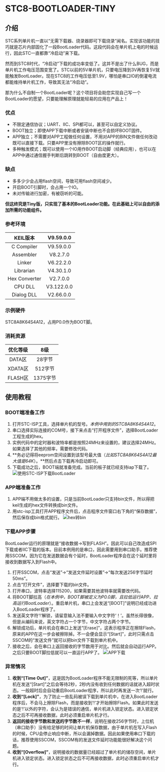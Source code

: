 # STC8-BOOTLOADER-TINY

## 介绍
STC系列单片机一直以“无需下载器、烧录器即可下载烧录”闻名。实现该功能的技巧就是芯片内部固化了一段BootLoader代码。这段代码会在单片机上电的时候运行，因此STC一直都靠“冷启动”来下载。

然而到STC8时代，“冷启动”下载的成功率变低了。这并不是出了什么BUG，而是单片机工作电压范围变宽了。STC以前的5V单片机，只要电压降到3V再恢复5V就能触发BootLoader。现在STC8的工作电压低至1.9V，哪怕是串口IO的倒灌电流都能维持单片机工作，导致其无法“冷启动”。

那为什么不自制一个BootLoader呢？这个项目将会助您实现自己写一个BootLoader的愿望，只要能理解原理就能轻易的应用在产品上！

### 优点
* 不限定通信协议；UART、IIC、SPI都可以，甚至可以自定义协议。
* BOOT独立；即使APP下载中断或者安装中断也不会损坏BOOT固件。
* APP独立；不需要对APP工程做任何设置，不用对APP的BIN文件做任何改动既可以直接下载。只要APP里没有擦除BOOT区的操作就行。
* 多种触发模式；既可以使用一个IO用作BOOT启动脚（经典应用），也可以在APP中通过通信握手判断后跳转到BOOT（自由度更大）。

### 缺点
* 多多少少会占用flash空间，导致可用flash空间减少。
* 开启BOOT引脚时，会占用一个IO。
* 未对传输进行加密，有被窃听的可能。

**但这终究是Tiny版，只实现了基本的BootLoader功能。在此基础上可以自由的添加所需的功能组件。**

### 参考环境

| KEIL版本  | V9.59.0.0  |
| :------------: | :------------: |
| C Compiler  | V9.59.0.0  |
| Assembler  | V8.2.7.0  |
| Linker  | V6.22.2.0  |
| Librarian  | V4.30.1.0  |
| Hex Converter  | V2.7.0.0  |
| CPU DLL  | V3.122.0.0  |
| Dialog DLL  | V2.66.0.0  |

### 示例硬件

STC8A8K64S4A12，占用P0.0作为BOOT脚。

### 消耗资源

| 优化等级  | 8级  |
| :------------: | :------------: |
| DATA区  | 28字节  |
| XDATA区 | 512字节  |
| FLASH区  | 1375字节  |

## 使用教程

### BOOT端准备工作
1. 打开STC-ISP工具，选择单片机的型号。*本例中用到的STC8A8K64S4A12*。
2. 串口选择实际连接的COM号，接下来点击“打开程序文件”，选择BootLoader工程生成的hex。
3. 实例代码中的定时器和波特率都是按照24MHz来设置的，建议选择24MHz。如果选择了其他的频率，需要修改代码。
4. **务必记得将eeprom空间设置到该型号最大值（*比如STC8A8K64S4A12最大值是64K*）。**然后点击下载再冷启动即可。
5. 下载成功之后，BOOT端就准备完成。当前的板子就已经支持iap下载了。
![使用STC-ISP下载BootLoader](https://gitee.com/jackchio/stc8-bootloader-tiny/raw/master/%E5%9B%BE%E7%89%87/stc-isp%E8%AE%BE%E7%BD%AE.gif "使用STC-ISP下载BootLoader")

### APP端准备工作
1. APP端不用做太多的设置，只是当前BootLoader只支持bin文件，所以得把keil生成的hex文件转换成bin文件。
2. 用stc-isp工具打开APP程序文件后，点击程序文件窗口右下角的“保存数据”，然后保存成bin格式就行。
![hex转bin](https://gitee.com/jackchio/stc8-bootloader-tiny/raw/master/%E5%9B%BE%E7%89%87/hex%E8%BD%ACbin.gif "hex转bin")

### 下载APP步骤
BootLoader运行的原理就是“接收数据->写到FLASH”。因此可以自己改造成SPI下载或者IIC下载的版本。目前本例用的是串口，因此需要用到串口助手。推荐使用SSCOM，因为它在发送数据会有个延时，BootLoader程序会在这个延时里将接收到数据写入到Flash中。
1. 打开SSCOM，点击“发送”->“发送文件延时设置”->“每次发送256字节延时50ms”。
2. 点击“打开文件”，选择要下载的bin文件。
3. 打开串口，波特率选择115200，如果需要其他波特率就需要改代码。
4. 将BOOT脚拉高（*在本例中，BOOT脚被定义为P0.0脚，且拉低运行APP、拉高运行BootLoader*）。重启单片机，串口上会发送“[BOOT]”说明已经成功进入BootLoader程序了。
5. 发送英文字符‘!’解锁，请留意输入法不要输入中文字符‘！’。虽然长得很像，但是从编码来说，英文字符占一个字节，中文字符占两个字节。
6. 解锁成功后，单片机会在串口上发送“[Erase]”，这表示程序正在擦除Flash，原来的APP在这一步会被擦除掉。不一会便会显示“[Start]”，此时只需点击SSCOM的“发送文件”就可以把bin文件下载到单片机中。
7. 接收之后，会在串口上返回接收的字节数用于对比。然后就会自动运行APP。之后只要BOOT脚拉低就可以一直运行APP了。
![APP下载](https://gitee.com/jackchio/stc8-bootloader-tiny/raw/master/%E5%9B%BE%E7%89%87/bin%E4%B8%8B%E8%BD%BD.gif)

### 异常情况
1. **收到“[Time Out]”**，这是因为BootLoader程序不能无限制的死等，所以单片机在发送“[Start]”之后会等待2秒，2秒内没有收到任何数据的话就进入超时状态。一般超时后会自动重启BootLoader程序，所以此时再发送一次‘!’就行。
2. **收到“[Lock]”**，为了防止一些乱码被误下载到单片机中，在进入BootLoader程序后，不会马上擦除Flash，而是接收到‘!’才开始擦除Flash。如果此时发送的是‘!’以外的字符，会认为是错误的通信，单片机进入锁定状态。进入锁定状态之后不可再接收数据，此时必须重启单片机才行。
3. **返回的接收字节数和发送的字节数不一样**，说明在接收256字节时，上位机（串口助手）没有给足够的时间让单片机保存数据，由于单片机在写入Flash的时候，CPU会停止响应中断，所以会漏掉数据。因此如果使用串口下载的话，推荐使用SSCOM，SSCOM有的发送文件延时功能能很好解决这个问题。
4. **收到“[Overflow]”**，说明接收的数据量已经超过了单片机的储存空间，单片机进入锁定状态。进入锁定状态之后不可再接收数据，此时必须重启单片机才行。



